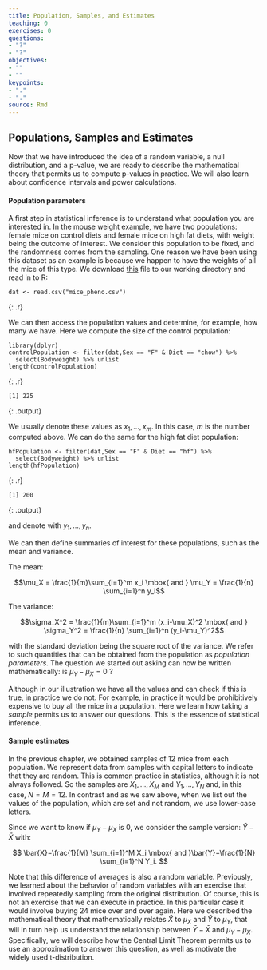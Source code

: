 ```yaml
---
title: Population, Samples, and Estimates
teaching: 0
exercises: 0
questions:
- "?"
- "?"
objectives:
- ""
- ""
keypoints:
- "."
- "."
source: Rmd
---
```






## Populations, Samples and Estimates 

Now that we have introduced the idea of a random variable, a null distribution, and a p-value, we are ready to describe the mathematical theory that permits us to compute p-values in practice. We will also learn about confidence intervals and power calculations. 

#### Population parameters

A first step in statistical inference is to understand what population
you are interested in. In the mouse weight example, we have two
populations: female mice on control diets and female mice on high fat
diets, with weight being the outcome of interest. We consider this
population to be fixed, and the randomness comes from the
sampling. One reason we have been using this dataset as an example is
because we happen to have the weights of all the mice of this
type. We download [this](https://raw.githubusercontent.com/genomicsclass/dagdata/master/inst/extdata/mice_pheno.csv) file to our working directory and read in to R:




~~~
dat <- read.csv("mice_pheno.csv")
~~~
{: .r}

We can then access the population values and determine, for example, how many we have. Here we compute the size of the control population:


~~~
library(dplyr)
controlPopulation <- filter(dat,Sex == "F" & Diet == "chow") %>% 
  select(Bodyweight) %>% unlist
length(controlPopulation)
~~~
{: .r}



~~~
[1] 225
~~~
{: .output}

We usually denote these values as $x_1,\dots,x_m$. In this case, $m$ is the number computed above. We can do the same for the high fat diet population:


~~~
hfPopulation <- filter(dat,Sex == "F" & Diet == "hf") %>%  
  select(Bodyweight) %>% unlist
length(hfPopulation)
~~~
{: .r}



~~~
[1] 200
~~~
{: .output}

and denote with $y_1,\dots,y_n$.

We can then define summaries of interest for these populations, such as the mean and variance. 

The mean:

$$\mu_X = \frac{1}{m}\sum_{i=1}^m x_i \mbox{ and } \mu_Y = \frac{1}{n} \sum_{i=1}^n y_i$$

The variance:

$$\sigma_X^2 = \frac{1}{m}\sum_{i=1}^m (x_i-\mu_X)^2 \mbox{ and } \sigma_Y^2 = \frac{1}{n} \sum_{i=1}^n (y_i-\mu_Y)^2$$

with the standard deviation being the square root of the variance. We refer to such quantities that can be obtained from the population as _population parameters_. The question we started out asking can now be written mathematically: is $\mu_Y - \mu_X = 0$ ? 

Although in our illustration we have all the values and can check if this is true, in practice we do not. For example, in practice it would be prohibitively expensive to buy all the mice in a population. Here we learn how taking a _sample_ permits us to answer our questions. This is the essence of statistical inference.

#### Sample estimates

In the previous chapter, we obtained samples of 12 mice from each
population. We represent data from samples with capital letters to
indicate that they are random. This is common practice in statistics,
although it is not always followed. So the samples are $X_1,\dots,X_M$
and $Y_1,\dots,Y_N$ and, in this case, $N=M=12$. In contrast and as we
saw above, when we list out the values of the population, which are
set and not random, we use lower-case letters.

Since we want to know if $\mu_Y - \mu_X$ is 0, we consider the sample version: $\bar{Y}-\bar{X}$  with: 

$$
\bar{X}=\frac{1}{M} \sum_{i=1}^M X_i 
\mbox{ and }\bar{Y}=\frac{1}{N} \sum_{i=1}^N Y_i.
$$

Note that this difference of averages is also a random
variable. Previously, we learned about the behavior of random variables
with an exercise that involved repeatedly sampling from the original
distribution. Of course, this is not an exercise that we can execute
in practice. In this particular case it would involve buying 24 mice
over and over again. Here we described the mathematical theory that
mathematically relates $\bar{X}$ to $\mu_X$ and $\bar{Y}$ to $\mu_Y$,
that will in turn help us understand the relationship between
$\bar{Y}-\bar{X}$  and $\mu_Y - \mu_X$. Specifically, we will describe
how the Central Limit Theorem permits us to use an approximation to
answer this question, as well as motivate the widely used t-distribution.

